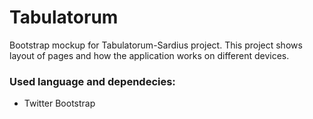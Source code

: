 # Tabulatorum

Bootstrap mockup for Tabulatorum-Sardius project. This project shows layout of pages and how the application works on different devices.

### Used language and dependecies:
- Twitter Bootstrap

